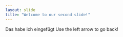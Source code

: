 ```yaml
---
layout: slide
title: "Welcome to our second slide!"
---
```

Das habe ich eingefügt
Use the left arrow to go back!
